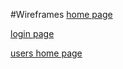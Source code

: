 #Wireframes
[home page](home_page.png)

[login page](login.png)

[users home page](user_home_page.png)

